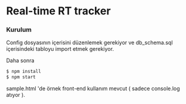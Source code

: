 ﻿# Real-time RT tracker

### Kurulum

Config dosyasının içerisini düzenlemek gerekiyor ve db_schema.sql içerisindeki tabloyu import etmek gerekiyor.

Daha sonra

```sh
$ npm install
$ npm start

```


sample.html 'de örnek front-end kullanım mevcut ( sadece console.log atıyor ).
